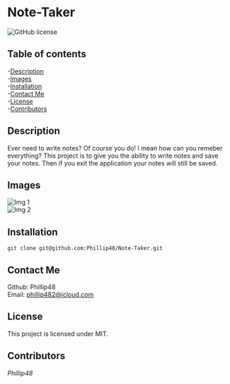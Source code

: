 # Note-Taker
![GitHub license](https://img.shields.io/badge/license-MIT-blue.svg)  
  
## Table of contents   
-[Description](#Description)   
-[Images](#Images)     
-[Installation](#Installation)  
-[Contact Me](#Contact-Me)    
-[License](#License)  
-[Contributors](#Contributors)  

## Description  
Ever need to write notes? Of course you do! I mean how can you remeber everything? This project is to give you the ability to write notes and save your notes. Then if you exit the application your notes will still be saved.  

## Images  
![Img 1]()  
![Img 2]()  

## Installation     
`git clone git@github.com:Phillip48/Note-Taker.git`  

## Contact Me  
Github: Phillip48  
Email: phillip482@icloud.com  

## License
This project is licensed under MIT.

## Contributors  
*Phillip48*  

  
